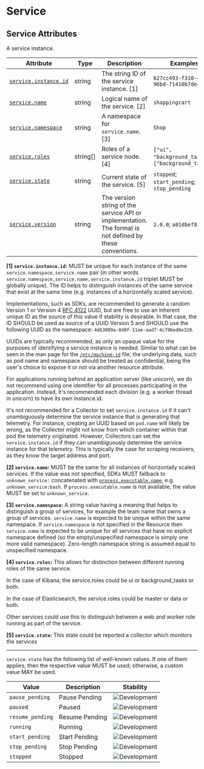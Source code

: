 <!-- NOTE: THIS FILE IS AUTOGENERATED. DO NOT EDIT BY HAND. -->
<!-- see templates/registry/markdown/attribute_namespace.md.j2 -->

# Service

## Service Attributes

A service instance.

| Attribute | Type | Description | Examples | Stability |
|---|---|---|---|---|
| <a id="service-instance-id" href="#service-instance-id">`service.instance.id`</a> | string | The string ID of the service instance. [1] | `627cc493-f310-47de-96bd-71410b7dec09` | ![Development](https://img.shields.io/badge/-development-blue) |
| <a id="service-name" href="#service-name">`service.name`</a> | string | Logical name of the service. [2] | `shoppingcart` | ![Stable](https://img.shields.io/badge/-stable-lightgreen) |
| <a id="service-namespace" href="#service-namespace">`service.namespace`</a> | string | A namespace for `service.name`. [3] | `Shop` | ![Development](https://img.shields.io/badge/-development-blue) |
| <a id="service-roles" href="#service-roles">`service.roles`</a> | string[] | Roles of a service node. [4] | `["ui", "background_tasks"]`; `["background_tasks"]` | ![Development](https://img.shields.io/badge/-development-blue) |
| <a id="service-state" href="#service-state">`service.state`</a> | string | Current state of the service. [5] | `stopped`; `start_pending`; `stop_pending` | ![Development](https://img.shields.io/badge/-development-blue) |
| <a id="service-version" href="#service-version">`service.version`</a> | string | The version string of the service API or implementation. The format is not defined by these conventions. | `2.0.0`; `a01dbef8a` | ![Stable](https://img.shields.io/badge/-stable-lightgreen) |

**[1] `service.instance.id`:** MUST be unique for each instance of the same `service.namespace,service.name` pair (in other words
`service.namespace,service.name,service.instance.id` triplet MUST be globally unique). The ID helps to
distinguish instances of the same service that exist at the same time (e.g. instances of a horizontally scaled
service).

Implementations, such as SDKs, are recommended to generate a random Version 1 or Version 4 [RFC
4122](https://www.ietf.org/rfc/rfc4122.txt) UUID, but are free to use an inherent unique ID as the source of
this value if stability is desirable. In that case, the ID SHOULD be used as source of a UUID Version 5 and
SHOULD use the following UUID as the namespace: `4d63009a-8d0f-11ee-aad7-4c796ed8e320`.

UUIDs are typically recommended, as only an opaque value for the purposes of identifying a service instance is
needed. Similar to what can be seen in the man page for the
[`/etc/machine-id`](https://www.freedesktop.org/software/systemd/man/latest/machine-id.html) file, the underlying
data, such as pod name and namespace should be treated as confidential, being the user's choice to expose it
or not via another resource attribute.

For applications running behind an application server (like unicorn), we do not recommend using one identifier
for all processes participating in the application. Instead, it's recommended each division (e.g. a worker
thread in unicorn) to have its own instance.id.

It's not recommended for a Collector to set `service.instance.id` if it can't unambiguously determine the
service instance that is generating that telemetry. For instance, creating an UUID based on `pod.name` will
likely be wrong, as the Collector might not know from which container within that pod the telemetry originated.
However, Collectors can set the `service.instance.id` if they can unambiguously determine the service instance
for that telemetry. This is typically the case for scraping receivers, as they know the target address and
port.

**[2] `service.name`:** MUST be the same for all instances of horizontally scaled services. If the value was not specified, SDKs MUST fallback to `unknown_service:` concatenated with [`process.executable.name`](process.md), e.g. `unknown_service:bash`. If `process.executable.name` is not available, the value MUST be set to `unknown_service`.

**[3] `service.namespace`:** A string value having a meaning that helps to distinguish a group of services, for example the team name that owns a group of services. `service.name` is expected to be unique within the same namespace. If `service.namespace` is not specified in the Resource then `service.name` is expected to be unique for all services that have no explicit namespace defined (so the empty/unspecified namespace is simply one more valid namespace). Zero-length namespace string is assumed equal to unspecified namespace.

**[4] `service.roles`:** This allows for distinction between different running roles of the same service.

In the case of Kibana, the service.roles could be ui or background_tasks or both.

In the case of Elasticsearch, the service.roles could be master or data or both.

Other services could use this to distinguish between a web and worker role running as part of the service.

**[5] `service.state`:** This state could be reported a collector which monitors the services

---

`service.state` has the following list of well-known values. If one of them applies, then the respective value MUST be used; otherwise, a custom value MAY be used.

| Value  | Description | Stability |
|---|---|---|
| `pause_pending` | Pause Pending | ![Development](https://img.shields.io/badge/-development-blue) |
| `paused` | Paused | ![Development](https://img.shields.io/badge/-development-blue) |
| `resume_pending` | Resume Pending | ![Development](https://img.shields.io/badge/-development-blue) |
| `running` | Running | ![Development](https://img.shields.io/badge/-development-blue) |
| `start_pending` | Start Pending | ![Development](https://img.shields.io/badge/-development-blue) |
| `stop_pending` | Stop Pending | ![Development](https://img.shields.io/badge/-development-blue) |
| `stopped` | Stopped | ![Development](https://img.shields.io/badge/-development-blue) |
